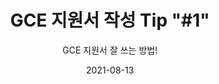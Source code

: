 ---
title: GCE 지원서 작성 Tip "#1"
subtitle: GCE 지원서 잘 쓰는 방법!
layout: default
modal-id: 2
date: 2021-08-13
img: gce-tip-1-kor.jpg
thumbnail: gce-tip-1-kor.jpg
alt: image-alt
project-date: August 2021
info: 2021/08/09 ~ 2021/08/29
category: GCE Applications Tips KOR
description: >
    1.2 About you and your community - 나와 내 커뮤니티 소개하기! \n
        - Briefly describe your community. 내가 속한 커뮤니티 간략한 소개! \n
        - Are you building or growing a community? 커뮤니티 상황 알리기! \n
        - What are the shared struggles students in your community face? 커뮤니티원들이 겪고 있는 문제점 파악하기! \n
        - How will your community respond to these struggles? 문제점들을 💡GCE로서 대처할 수 있는 방법 기술하기!💡

---